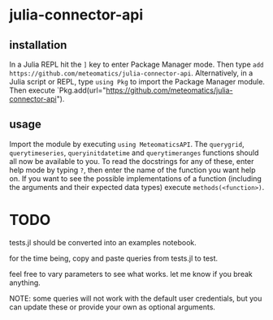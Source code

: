 # julia-connector-api

## installation 
In a Julia REPL hit the `]` key to enter Package Manager mode. Then type `add https://github.com/meteomatics/julia-connector-api`.
Alternatively, in a Julia script or REPL, type `using Pkg` to import the Package Manager module. Then execute `Pkg.add(url="https://github.com/meteomatics/julia-connector-api").

## usage
Import the module by executing `using MeteomaticsAPI`. The `querygrid`, `querytimeseries`, `queryinitdatetime` and `querytimeranges` functions should all now be available to you. To read the docstrings for any of these, enter help mode by typing `?`, then enter the name of the function you want help on. If you want to see the possible implementations of a function (including the arguments and their expected data types) execute `methods(<function>)`.
  
# TODO 
tests.jl should be converted into an examples notebook. 
  
for the time being, copy and paste queries from tests.jl to test. 
  
feel free to vary parameters to see what works. let me know if you break anything. 
  
NOTE: some queries will not work with the default user credentials, but you can update these or provide your own as optional arguments. 
